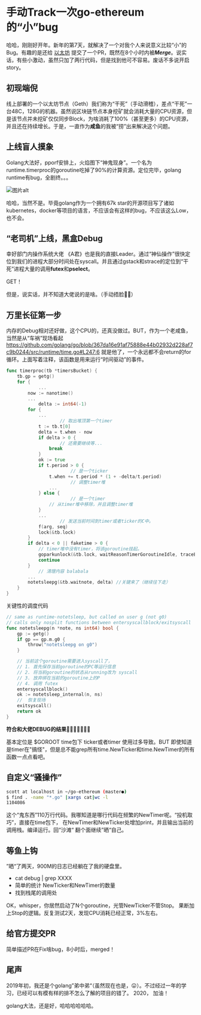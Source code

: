 # 手动Track一次go-ethereum的“小”bug

哈哈，刚刚好开年。新年的第7天，就解决了一个对我个人来说意义比较“小”的Bug。有趣的是还给 [以太坊](https://github.com/ethereum/go-ethereum) 提交了一个PR，既然在8个小时内被***Merge***。说实话，有些小激动，虽然只加了两行代码，但是找到他可不容易。废话不多说开启story。

## 初现端倪

线上部署的一个以太坊节点（Geth）我们称为“干死”（手动滑稽），差点“干死”一台48C，128G的机器。虽然说区块链节点本身挖矿就会消耗大量的CPU资源，但是该节点并未挖矿仅仅同步Block，为啥消耗了100%（甚至更多）的CPU资源，并且还在持续增长。于是，一直作为**咸鱼**的我被“捞”出来解决这个问题。

## 上线盲人摸象

Golang大法好，pporf安排上，火焰图下“神鬼现身”。一个名为runtime.timerproc的goroutine吃掉了90%的计算资源。定位完毕，golang runtime有bug，全剧终。。。

![图片alt](https://timgsa.baidu.com/timg?image&quality=80&size=b9999_10000&sec=1578477279891&di=f552a5dcf524a262092989db8b8e5f8b&imgtype=jpg&src=http%3A%2F%2Fimg4.imgtn.bdimg.com%2Fit%2Fu%3D1218938014%2C1025602925%26fm%3D214%26gp%3D0.jpg)

哈哈，当然不是。毕竟golang作为一个拥有67k star的开源项目写了诸如kubernetes，docker等项目的语言，不应该会有这样的bug，不应该这么Low，也不会。

## “老司机”上线，黑盒Debug

幸好部门内操作系统大佬 《A君》也是我的直接Leader。通过“神仙操作”很快定位到我们的进程大部分时间处在syscall。并且通过gstack和strace的定位到“干死”进程大量的调用**futex**和**pselect**。

GET！

但是，说实话，并不知道大佬说的是啥。（手动捂脸🤦‍♂️）

## 万里长征第一步

内存的Debug相对还好做，这个CPU的，还真没做过。BUT，作为一个老咸鱼，当然是从“车祸”现场看起 https://github.com/golang/go/blob/367da16e91af75888e44b02932d228af7c9b0244/src/runtime/time.go#L247:6 就是他了，一个永远都不会return的for循环。上面写着注释，该函数是用来运行“时间驱动”的事件。

```go
func timerproc(tb *timersBucket) {
	tb.gp = getg()
	for {
    		...
		now := nanotime()
		...
    		delta := int64(-1)
		for {
			...
            		// 取出堆顶第一个timer
			t := tb.t[0]
			delta = t.when - now
			if delta > 0 {
                	// 还需要继续等...
				break
			}
			ok := true
			if t.period > 0 {
                		// 是一个ticker
				t.when += t.period * (1 + -delta/t.period)
                		// 调整timer堆
				...
			} else {
                		// 是一个timer
				// 从timer堆中移除，并且调整timer堆
			}
			...
            		// 发送当前时间到timer或者ticker的C中。
			f(arg, seq)
			lock(&tb.lock)
		}
		if delta < 0 || faketime > 0 {
			// timer堆中没有timer，将该goroutine挂起。
			goparkunlock(&tb.lock, waitReasonTimerGoroutineIdle, traceEvGoBlock, 1)
			continue
		}
        	// 清理内容 balabala
		...
		notetsleepg(&tb.waitnote, delta) //关键来了（继续往下走）
	}
}

```

关键性的调度代码

```go
// same as runtime·notetsleep, but called on user g (not g0)
// calls only nosplit functions between entersyscallblock/exitsyscall
func notetsleepg(n *note, ns int64) bool {
	gp := getg()
	if gp == gp.m.g0 {
		throw("notetsleepg on g0")
	}

	// 当前这个goroutine需要进入syscall了，
  	// 1. 首先保存当前goroutine的PC等运行信息
	// 2. 将当前goroutine的状态从running改为 syscall
  	// 3. 放弃绑在当前的goroutine上的P
  	// 4. 调用 futex
	entersyscallblock() 
	ok := notetsleep_internal(n, ns) 
  	//  恢复现场
	exitsyscall() 
	return ok
}
```

**符合和大佬DEBUG的结果🎉🎉🎉🎉🎉🎉🎉**

基本定位是 $GOROOT time包下 ticker或者timer 使用过多导致。BUT 即使知道是timer在"搞怪"，但是总不能grep所有time.NewTicker和time.NewTimer的所有函数一点点看吧。

## 自定义“骚操作”

```bash
scott at localhost in ~/go-ethereum (master●)
$ find . -name "*.go" |xargs cat|wc -l
1104086
```

这个“鬼东西”110万行代码。我哪知道是哪行代码在频繁的NewTimer呢。“投机取巧”，直接在time包下， 在NewTimer和NewTicker处增加print，并且输出当前的调用栈。编译运行。回“沙滩“ 翻个面继续”晒“自己。

## 等**鱼**上钩

”晒“了两天，900M的日志已经躺在了我的硬盘里。

- cat debug | grep XXXX 
- 简单的统计 NewTicker和NewTimer的数量
- 找到栈尾的调用处

OK，whisper，你居然启动了N个goroutine，光管NewTicker不管Stop。 果断加上Stop的逻辑。反复测试2天，发现CPU消耗已经正常，3%左右。

## 给官方提交PR

简单描述PR在Fix啥bug，8小时后，merged！

## 尾声

2019年初，我还是个golang”弟中弟“（虽然现在也是，😛）。不过经过一年的学习，已经可以有模有样的排不怎么了解的项目的错了。 2020， 加油！

golang大法，还是好，哈哈哈哈哈哈。
